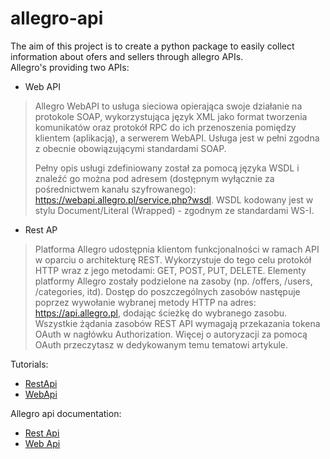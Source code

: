 # allegro-api

The aim of this project is to create a python package to easily collect information about ofers and sellers through allegro APIs.     
Allegro's providing two APIs: 
* Web API
>Allegro WebAPI to usługa sieciowa opierająca swoje działanie na protokole SOAP, wykorzystująca język XML jako format tworzenia komunikatów oraz protokół RPC do ich przenoszenia pomiędzy klientem (aplikacją), a serwerem WebAPI. Usługa jest w pełni zgodna z obecnie obowiązującymi standardami SOAP.
>
>Pełny opis usługi zdefiniowany został za pomocą języka WSDL i znaleźć go można pod adresem (dostępnym wyłącznie za pośrednictwem kanału szyfrowanego): https://webapi.allegro.pl/service.php?wsdl. WSDL kodowany jest w stylu Document/Literal (Wrapped) - zgodnym ze standardami WS-I.

* Rest AP 
>Platforma Allegro udostępnia klientom funkcjonalności w ramach API w oparciu o architekturę REST. Wykorzystuje do tego celu protokół HTTP wraz z jego metodami: GET, POST, PUT, DELETE. Elementy platformy Allegro zostały podzielone na zasoby (np. /offers, /users, /categories, itd). Dostęp do poszczególnych zasobów następuje poprzez wywołanie wybranej metody HTTP na adres: https://api.allegro.pl, dodając ścieżkę do wybranego zasobu.
>Wszystkie żądania zasobów REST API wymagają przekazania tokena OAuth w nagłówku Authorization. Więcej o autoryzacji za pomocą OAuth przeczytasz w dedykowanym temu tematowi artykule.

Tutorials:
* [RestApi](https://github.com/xSzpo/allegro/blob/master/tutorial_AllegroRestApi.ipynb)
* [WebApi](https://github.com/xSzpo/allegro/blob/master/tutorial_AllegroWebApi.ipynb)

Allegro api documentation:    
* [Rest Api](https://developer.allegro.pl/documentation/)    
* [Web Api](https://allegro.pl/webapi/documentation.php)

